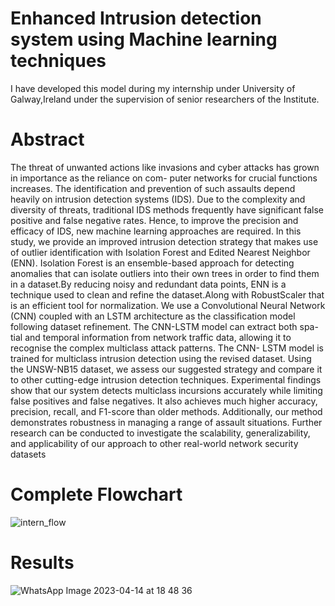 # Enhanced Intrusion detection system using Machine learning techniques
I have developed this model during my internship under University of Galway,Ireland under the supervision of senior researchers of the Institute.
# Abstract
The threat of unwanted actions like invasions and
cyber attacks has grown in importance as the reliance on com-
puter networks for crucial functions increases. The identification
and prevention of such assaults depend heavily on intrusion
detection systems (IDS). Due to the complexity and diversity
of threats, traditional IDS methods frequently have significant
false positive and false negative rates. Hence, to improve the
precision and efficacy of IDS, new machine learning approaches
are required.
In this study, we provide an improved intrusion detection
strategy that makes use of outlier identification with Isolation
Forest and Edited Nearest Neighbor (ENN). Isolation Forest is
an ensemble-based approach for detecting anomalies that can
isolate outliers into their own trees in order to find them in
a dataset.By reducing noisy and redundant data points, ENN
is a technique used to clean and refine the dataset.Along with
RobustScaler that is an efficient tool for normalization.
We use a Convolutional Neural Network (CNN) coupled with
an LSTM architecture as the classification model following
dataset refinement. The CNN-LSTM model can extract both spa-
tial and temporal information from network traffic data, allowing
it to recognise the complex multiclass attack patterns. The CNN-
LSTM model is trained for multiclass intrusion detection using
the revised dataset. Using the UNSW-NB15 dataset, we assess
our suggested strategy and compare it to other cutting-edge
intrusion detection techniques. Experimental findings show that
our system detects multiclass incursions accurately while limiting
false positives and false negatives. It also achieves much higher
accuracy, precision, recall, and F1-score than older methods.
Additionally, our method demonstrates robustness in managing
a range of assault situations. Further research can be conducted
to investigate the scalability, generalizability, and applicability of
our approach to other real-world network security datasets
# Complete Flowchart
![intern_flow](https://user-images.githubusercontent.com/96018168/234260670-5490c3e8-ffb9-4fba-9a8e-1c85130d64e6.png)

# Results
![WhatsApp Image 2023-04-14 at 18 48 36](https://user-images.githubusercontent.com/96018168/234259923-efdd6b93-1693-4be9-8c13-09e9056b0541.jpeg)

